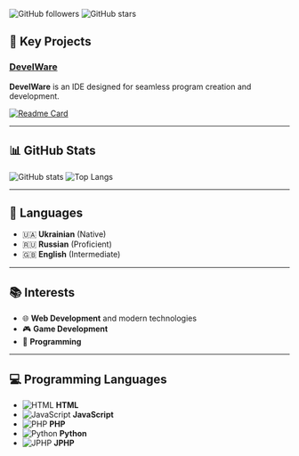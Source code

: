![GitHub followers](https://img.shields.io/github/followers/TrueS1gma?label=Follow&style=social)
![GitHub stars](https://img.shields.io/github/stars/TrueS1gma?affiliations=OWNER%2CCOLLABORATOR%2CORGANIZATION_MEMBER&style=social)

## 🌟 Key Projects

### [**DevelWare**](https://github.com/TrueS1gma/DevelWare)
**DevelWare** is an IDE designed for seamless program creation and development.

[![Readme Card](https://github-readme-stats.vercel.app/api/pin/?username=TrueS1gma&repo=DevelWare&theme=radical)](https://github.com/TrueS1gma/DevelWare)

---

## 📊 GitHub Stats

![GitHub stats](https://github-readme-stats.vercel.app/api?username=TrueS1gma&show_icons=true&theme=radical)
![Top Langs](https://github-readme-stats.vercel.app/api/top-langs/?username=TrueS1gma&layout=compact&theme=radical)

---

## 💬 Languages

- 🇺🇦 **Ukrainian** (Native)
- 🇷🇺 **Russian** (Proficient)
- 🇬🇧 **English** (Intermediate)

---

## 📚 Interests

- 🌐 **Web Development** and modern technologies
- 🎮 **Game Development**
- 👾 **Programming**

---

## 💻 Programming Languages

- ![HTML](https://img.shields.io/badge/-HTML5-E34F26?style=flat&logo=html5&logoColor=white) **HTML**
- ![JavaScript](https://img.shields.io/badge/-JavaScript-F7DF1E?style=flat&logo=javascript&logoColor=black) **JavaScript**
- ![PHP](https://img.shields.io/badge/-PHP-777BB4?style=flat&logo=php&logoColor=white) **PHP**
- ![Python](https://img.shields.io/badge/-Python-3776AB?style=flat&logo=python&logoColor=white) **Python**
- ![JPHP](https://img.shields.io/badge/-JPHP-474A8A?style=flat&logo=java&logoColor=white) **JPHP**
